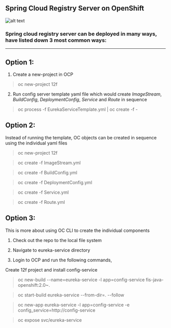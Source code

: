 Spring Cloud Registry Server on OpenShift 
-----------------------------------------
![alt text](https://blog.openshift.com/wp-content/uploads/Logotype_RH_OpenShiftContainerPlatform_wLogo_CMYK_Black-1024x263.jpg "OCP")

### Spring cloud registry server can be deployed in many ways, have listed down 3 most common ways:
***

## Option 1: 

1. Create a new-project in OCP

> oc new-project 12f

2. Run config server template yaml file which would create *ImageStream*, *BuildConfig*, *DeploymentConfig*, *Service* and *Route* in sequence

> oc process -f EurekaServiceTemplate.yml | oc create -f -

## Option 2:

Instead of running the template, OC objects can be created in sequence using the individual yaml files

> oc new-project 12f

> oc create -f ImageStream.yml

> oc create -f BuildConfig.yml

> oc create -f DeploymentConfig.yml

> oc create -f Service.yml

> oc create -f Route.yml

## Option 3:

This is more about using OC CLI to create the individual components

1. Check out the repo to the local file system

2. Navigate to eureka-service directory

3. Login to OCP and run the following commands,

Create 12f project and install config-service

> oc new-build --name=eureka-service -l app=config-service fis-java-openshift:2.0~.

> oc start-build eureka-service --from-dir=. --follow

> oc new-app eureka-service -l app=config-service -e config_service=http://config-service

> oc expose svc/eureka-service

